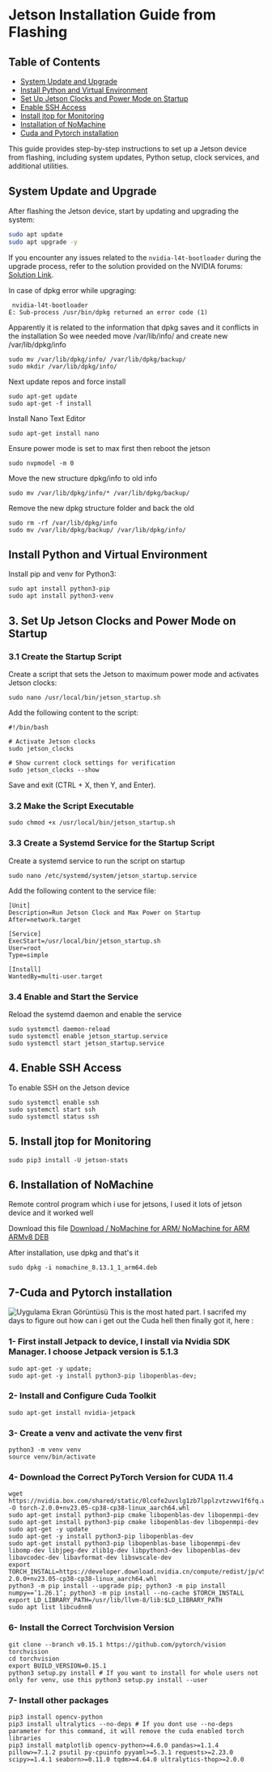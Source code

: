 # Jetson Installation Guide from Flashing

## Table of Contents
- [System Update and Upgrade](#system-update-and-upgrade)
- [Install Python and Virtual Environment](#install-python-and-virtual-environment)
- [Set Up Jetson Clocks and Power Mode on Startup](#3-set-up-jetson-clocks-and-power-mode-on-startup)
- [Enable SSH Access](#4-enable-ssh-access)
- [Install jtop for Monitoring](#5-install-jtop-for-monitoring)
- [Installation of NoMachine](#6-installation-of-nomachine)
- [Cuda and Pytorch installation](#7-cuda-and-pytorch-installation)



This guide provides step-by-step instructions to set up a Jetson device from flashing, including system updates, Python setup, clock services, and additional utilities.

## System Update and Upgrade

After flashing the Jetson device, start by updating and upgrading the system:

```bash
sudo apt update
sudo apt upgrade -y
```

If you encounter any issues related to the `nvidia-l4t-bootloader` during the upgrade process, refer to the solution provided on the NVIDIA forums: [Solution Link](https://forums.developer.nvidia.com/t/solution-dpkg-error-processing-package-nvidia-l4t-bootloader-configure/208627).

In case of dpkg error while upgraging:
```
 nvidia-l4t-bootloader
E: Sub-process /usr/bin/dpkg returned an error code (1)
```

Apparently it is related to the information that dpkg saves and it conflicts in the installation
So wee needed move /var/lib/info/ and create new /var/lib/dpkg/info

```
sudo mv /var/lib/dpkg/info/ /var/lib/dpkg/backup/
sudo mkdir /var/lib/dpkg/info/
```

Next update repos and force install 
```
sudo apt-get update
sudo apt-get -f install
```
Install Nano Text Editor
```
sudo apt-get install nano
```
Ensure power mode is set to max first then reboot the jetson
```
sudo nvpmodel -m 0
```
Move the new structure dpkg/info to old info

```
sudo mv /var/lib/dpkg/info/* /var/lib/dpkg/backup/
```
Remove the new dpkg structure folder and back the old
```
sudo rm -rf /var/lib/dpkg/info
sudo mv /var/lib/dpkg/backup/ /var/lib/dpkg/info/
```

## Install Python and Virtual Environment

Install pip and venv for Python3:
```
sudo apt install python3-pip
sudo apt install python3-venv

```
## 3. Set Up Jetson Clocks and Power Mode on Startup

### 3.1 Create the Startup Script
Create a script that sets the Jetson to maximum power mode and activates Jetson clocks:
```
sudo nano /usr/local/bin/jetson_startup.sh
```
Add the following content to the script:

```
#!/bin/bash

# Activate Jetson clocks
sudo jetson_clocks

# Show current clock settings for verification
sudo jetson_clocks --show

```

Save and exit (CTRL + X, then Y, and Enter).


### 3.2 Make the Script Executable
```
sudo chmod +x /usr/local/bin/jetson_startup.sh
```

### 3.3 Create a Systemd Service for the Startup Script
Create a systemd service to run the script on startup
```
sudo nano /etc/systemd/system/jetson_startup.service
```
Add the following content to the service file:

```
[Unit]
Description=Run Jetson Clock and Max Power on Startup
After=network.target

[Service]
ExecStart=/usr/local/bin/jetson_startup.sh
User=root
Type=simple

[Install]
WantedBy=multi-user.target
```


### 3.4 Enable and Start the Service
Reload the systemd daemon and enable the service
```
sudo systemctl daemon-reload
sudo systemctl enable jetson_startup.service
sudo systemctl start jetson_startup.service
```


## 4. Enable SSH Access
To enable SSH on the Jetson device
```
sudo systemctl enable ssh
sudo systemctl start ssh
sudo systemctl status ssh

```

## 5. Install jtop for Monitoring
```
sudo pip3 install -U jetson-stats
```
## 6. Installation of NoMachine
Remote control program which i use for jetsons, I used it lots of jetson device and it worked well

Download this file [Download / NoMachine for ARM/ NoMachine for ARM ARMv8 DEB](https://downloads.nomachine.com/linux/?distro=Arm&id=30)

After installation, use dpkg and that's it
```
sudo dpkg -i nomachine_8.13.1_1_arm64.deb
```



## 7-Cuda and Pytorch installation

![Uygulama Ekran Görüntüsü](https://github.com/Erzn3522/Jetson_Orin_Setup/blob/main/jtop.png)
This is the most hated part. I sacrifed my days to figure out how can i get out the Cuda hell then finally got it, here :

### 1- First install Jetpack to device, I install via Nvidia SDK Manager. I choose Jetpack version is 5.1.3
```
sudo apt-get -y update; 
sudo apt-get -y install python3-pip libopenblas-dev;
```

### 2- Install and Configure Cuda Toolkit
```
sudo apt-get install nvidia-jetpack
```
### 3- Create a venv and activate the venv  first
```
python3 -m venv venv
source venv/bin/activate
```
### 4- Download the Correct PyTorch Version for CUDA 11.4
```
wget https://nvidia.box.com/shared/static/0lcofe2uvslg1zb7lpplzvtzvwv1f6fq.whl -O torch-2.0.0+nv23.05-cp38-cp38-linux_aarch64.whl
sudo apt-get install python3-pip cmake libopenblas-dev libopenmpi-dev sudo apt-get install python3-pip cmake libopenblas-dev libopenmpi-dev 
sudo apt-get -y update
sudo apt-get -y install python3-pip libopenblas-dev
sudo apt-get install python3-pip libopenblas-base libopenmpi-dev libomp-dev libjpeg-dev zlib1g-dev libpython3-dev libopenblas-dev libavcodec-dev libavformat-dev libswscale-dev
export TORCH_INSTALL=https://developer.download.nvidia.cn/compute/redist/jp/v511/pytorch/torch-2.0.0+nv23.05-cp38-cp38-linux_aarch64.whl
python3 -m pip install --upgrade pip; python3 -m pip install numpy==’1.26.1’; python3 -m pip install --no-cache $TORCH_INSTALL
export LD_LIBRARY_PATH=/usr/lib/llvm-8/lib:$LD_LIBRARY_PATH
sudo apt list libcudnn8
```


### 6- Install the Correct Torchvision Version
```
git clone --branch v0.15.1 https://github.com/pytorch/vision torchvision
cd torchvision
export BUILD_VERSION=0.15.1
python3 setup.py install # If you want to install for whole users not only for venv, use this python3 setup.py install --user
```
### 7- Install other packages
```
pip3 install opencv-python
pip3 install ultralytics --no-deps # If you dont use --no-deps parameter for this command, it will remove the cuda enabled torch libraries
pip3 install matplotlib opencv-python>=4.6.0 pandas>=1.1.4 pillow>=7.1.2 psutil py-cpuinfo pyyaml>=5.3.1 requests>=2.23.0 scipy>=1.4.1 seaborn>=0.11.0 tqdm>=4.64.0 ultralytics-thop>=2.0.0
```
